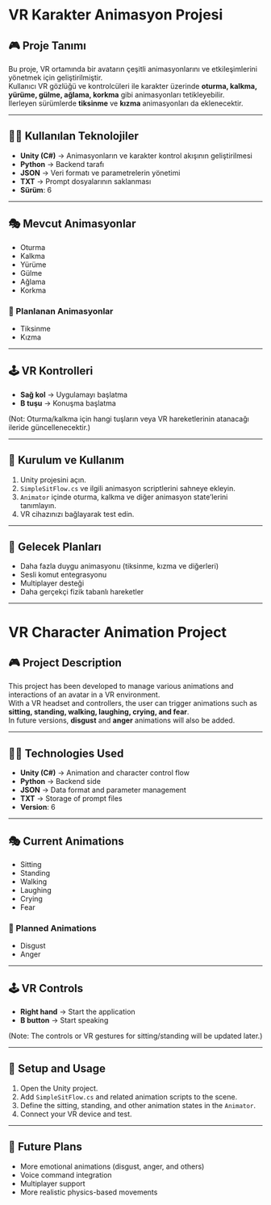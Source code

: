 # VR Karakter Animasyon Projesi

## 🎮 Proje Tanımı
Bu proje, VR ortamında bir avatarın çeşitli animasyonlarını ve etkileşimlerini yönetmek için geliştirilmiştir.  
Kullanıcı VR gözlüğü ve kontrolcüleri ile karakter üzerinde **oturma, kalkma, yürüme, gülme, ağlama, korkma** gibi animasyonları tetikleyebilir.  
İlerleyen sürümlerde **tiksinme** ve **kızma** animasyonları da eklenecektir.  

---

## 🧑‍💻 Kullanılan Teknolojiler
- **Unity (C#)** → Animasyonların ve karakter kontrol akışının geliştirilmesi  
- **Python** → Backend tarafı  
- **JSON** → Veri formatı ve parametrelerin yönetimi  
- **TXT** → Prompt dosyalarının saklanması  
- **Sürüm**: 6  

---

## 🎭 Mevcut Animasyonlar
- Oturma  
- Kalkma  
- Yürüme  
- Gülme  
- Ağlama  
- Korkma  

### 📌 Planlanan Animasyonlar
- Tiksinme  
- Kızma  

---

## 🕹️ VR Kontrolleri
- **Sağ kol** → Uygulamayı başlatma  
- **B tuşu** → Konuşma başlatma  

(Not: Oturma/kalkma için hangi tuşların veya VR hareketlerinin atanacağı ileride güncellenecektir.)  

---

## 🔧 Kurulum ve Kullanım
1. Unity projesini açın.  
2. `SimpleSitFlow.cs` ve ilgili animasyon scriptlerini sahneye ekleyin.  
3. `Animator` içinde oturma, kalkma ve diğer animasyon state’lerini tanımlayın.  
4. VR cihazınızı bağlayarak test edin.  

---

## 🚀 Gelecek Planları
- Daha fazla duygu animasyonu (tiksinme, kızma ve diğerleri)  
- Sesli komut entegrasyonu  
- Multiplayer desteği  
- Daha gerçekçi fizik tabanlı hareketler  

---

# VR Character Animation Project

## 🎮 Project Description
This project has been developed to manage various animations and interactions of an avatar in a VR environment.  
With a VR headset and controllers, the user can trigger animations such as **sitting, standing, walking, laughing, crying, and fear**.  
In future versions, **disgust** and **anger** animations will also be added.  

---

## 🧑‍💻 Technologies Used
- **Unity (C#)** → Animation and character control flow  
- **Python** → Backend side  
- **JSON** → Data format and parameter management  
- **TXT** → Storage of prompt files  
- **Version**: 6  

---

## 🎭 Current Animations
- Sitting  
- Standing  
- Walking  
- Laughing  
- Crying  
- Fear  

### 📌 Planned Animations
- Disgust  
- Anger  

---

## 🕹️ VR Controls
- **Right hand** → Start the application  
- **B button** → Start speaking  

(Note: The controls or VR gestures for sitting/standing will be updated later.)  

---

## 🔧 Setup and Usage
1. Open the Unity project.  
2. Add `SimpleSitFlow.cs` and related animation scripts to the scene.  
3. Define the sitting, standing, and other animation states in the `Animator`.  
4. Connect your VR device and test.  

---

## 🚀 Future Plans
- More emotional animations (disgust, anger, and others)  
- Voice command integration  
- Multiplayer support  
- More realistic physics-based movements  

